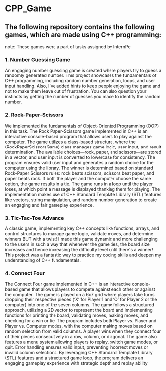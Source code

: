 # CPP_Game
## The following repository contains the following games, which are made using C++ programming:
note: These games were a part of tasks assigned by InternPe

### 1. Number Guessing Game 
An engaging number guessing game is created where players try to guess a randomly 
generated number. This project showcases the fundamentals of C++ programming, including random 
number generation, loops, and user input handling. Also, I've added hints to keep people enjoying the 
game and not to make them leave out of frustration. You can also question your instincts by getting the 
number of guesses you made to identify the random number. 
### 2. Rock-Paper-Scissors
We implemented the fundamentals of Object-Oriented Programming (OOP) in this task. The Rock
Paper-Scissors game implemented in C++ is an interactive console-based program that allows users to 
play 
against the computer. The game utilizes a class-based structure, where the 
(RockPaperScissorsGame) class manages game logic, user input, and result determination. The 
available choices—rock, paper, and scissors—are stored in a vector, and user input is converted to 
lowercase for consistency. The program ensures valid user input and generates a random choice for the 
computer using the <random> library. The winner is determined based on standard Rock-Paper
Scissors rules: rock beats scissors, scissors beat paper, and paper beats rock. If both the player and the 
computer choose the same option, the game results in a tie. The game runs in a loop until the player 
loses, at which point a message is displayed thanking them for playing. The implementation makes use 
of C++ Standard Template Library (STL) features like vectors, string manipulation, and random 
number generation to create an engaging and fair gameplay experience.
### 3. Tic-Tac-Toe Advance
A classic game, implementing key C++ concepts like functions, arrays, and control 
structures to manage game logic, validate moves, and determine winners BUT with a twist! 
I made this game dynamic and more challenging to the users in such a way that whenever the game 
ties, the board size increases and hence increasing the difficulty level until there's a winner! 
This project was a fantastic way to practice my coding skills and deepen my understanding of C++ 
fundamentals.
### 4. Connect Four
The Connect Four game implemented in C++ is an interactive console-based game that allows players 
to compete against each other or against the computer. The game is played on a 6x7 grid where 
players take turns dropping their respective pieces (‘X’ for Player 1 and ‘O’ for Player 2 or the 
computer) into one of the seven columns. The game follows a structured approach, utilizing a 2D 
vector to represent the board and implementing functions for printing the board, validating moves, 
making moves, and checking for a win or tie. The program includes both Player vs. Player and Player 
vs. Computer modes, with the computer making moves based on random selection from valid 
columns. A player wins when they connect four of their pieces consecutively in a row, column, or 
diagonal. The game also features a menu system allowing players to replay, switch game modes, or 
quit. Error handling ensures valid input, preventing incorrect moves or invalid column selections. By 
leveraging C++ Standard Template Library (STL) features and a structured game loop, the program 
delivers an engaging gameplay experience with strategic depth and replay ability
